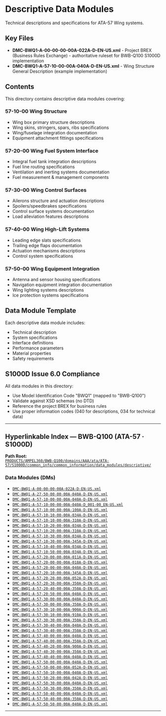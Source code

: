 # Descriptive Data Modules

Technical descriptions and specifications for ATA-57 Wing systems.

## Key Files

- **DMC-BWQ1-A-00-00-00-00A-022A-D-EN-US.xml** - Project BREX (Business Rules Exchange) - authoritative ruleset for BWB-Q100 S1000D implementation
- **DMC-BWQ1-A-57-10-00-00A-040A-D-EN-US.xml** - Wing Structure General Description (example implementation)

## Contents

This directory contains descriptive data modules covering:

### 57-10-00 Wing Structure
- Wing box primary structure descriptions
- Wing skins, stringers, spars, ribs specifications
- Wing/fuselage integration documentation
- Equipment attachment fittings specifications

### 57-20-00 Wing Fuel System Interface  
- Integral fuel tank integration descriptions
- Fuel line routing specifications
- Ventilation and inerting systems documentation
- Fuel measurement & management components

### 57-30-00 Wing Control Surfaces
- Ailerons structure and actuation descriptions
- Spoilers/speedbrakes specifications
- Control surface systems documentation
- Load alleviation features descriptions

### 57-40-00 Wing High-Lift Systems
- Leading edge slats specifications
- Trailing edge flaps documentation
- Actuation mechanisms descriptions
- Control system specifications

### 57-50-00 Wing Equipment Integration
- Antenna and sensor housing specifications
- Navigation equipment integration documentation
- Wing lighting systems descriptions
- Ice protection systems specifications

## Data Module Template

Each descriptive data module includes:
- Technical description
- System specifications
- Interface definitions
- Performance parameters
- Material properties
- Safety requirements

## S1000D Issue 6.0 Compliance

All data modules in this directory:
- Use Model Identification Code "BWQ1" (mapped to "BWB-Q100")
- Validate against XSD schemas (no DTD)
- Reference the project BREX for business rules
- Use proper information codes (040 for descriptions, 034 for technical data)

---

## Hyperlinkable Index — BWB-Q100 (ATA-57 · S1000D)

**Path Root:**  
[`PRODUCTS/AMPEL360/BWB-Q100/domains/AAA/ata/ATA-57/S1000D/common_info/common_information/data_modules/descriptive/`](./AMPEL360/BWB-Q100/domains/AAA/ata/ATA-57/S1000D/common_info/common_information/data_modules/descriptive/)

### Data Modules (DMs)

- [`DMC-BWQ1-A-00-00-00-00A-022A-D-EN-US.xml`](./AMPEL360/BWB-Q100/domains/AAA/ata/ATA-57/S1000D/common_info/common_information/data_modules/descriptive/DMC-BWQ1-A-00-00-00-00A-022A-D-EN-US.xml)
- [`DMC-BWQ1-A-27-50-00-00-00A-040A-D-EN-US.xml`](./AMPEL360/BWB-Q100/domains/AAA/ata/ATA-57/S1000D/common_info/common_information/data_modules/descriptive/DMC-BWQ1-A-27-50-00-00-00A-040A-D-EN-US.xml)
- [`DMC-BWQ1-A-57-10-00-00-00A-040A-D-EN-US.xml`](./AMPEL360/BWB-Q100/domains/AAA/ata/ATA-57/S1000D/common_info/common_information/data_modules/descriptive/DMC-BWQ1-A-57-10-00-00-00A-040A-D-EN-US.xml)
- [`DMC-BWQ1-A-57-10-00-00-00A-040A-D_001-00_EN-US.xml`](./AMPEL360/BWB-Q100/domains/AAA/ata/ATA-57/S1000D/common_info/common_information/data_modules/descriptive/DMC-BWQ1-A-57-10-00-00-00A-040A-D_001-00_EN-US.xml)
- [`DMC-BWQ1-A-57-10-00-00-00A-100A-D-EN-US.xml`](./AMPEL360/BWB-Q100/domains/AAA/ata/ATA-57/S1000D/common_info/common_information/data_modules/descriptive/DMC-BWQ1-A-57-10-00-00-00A-100A-D-EN-US.xml)
- [`DMC-BWQ1-A-57-10-10-00-00A-034A-D-EN-US.xml`](./AMPEL360/BWB-Q100/domains/AAA/ata/ATA-57/S1000D/common_info/common_information/data_modules/descriptive/DMC-BWQ1-A-57-10-10-00-00A-034A-D-EN-US.xml)
- [`DMC-BWQ1-A-57-10-10-00-00A-310A-D-EN-US.xml`](./AMPEL360/BWB-Q100/domains/AAA/ata/ATA-57/S1000D/common_info/common_information/data_modules/descriptive/DMC-BWQ1-A-57-10-10-00-00A-310A-D-EN-US.xml)
- [`DMC-BWQ1-A-57-10-20-00-00A-034A-D-EN-US.xml`](./AMPEL360/BWB-Q100/domains/AAA/ata/ATA-57/S1000D/common_info/common_information/data_modules/descriptive/DMC-BWQ1-A-57-10-20-00-00A-034A-D-EN-US.xml)
- [`DMC-BWQ1-A-57-10-20-00-00A-310A-D-EN-US.xml`](./AMPEL360/BWB-Q100/domains/AAA/ata/ATA-57/S1000D/common_info/common_information/data_modules/descriptive/DMC-BWQ1-A-57-10-20-00-00A-310A-D-EN-US.xml)
- [`DMC-BWQ1-A-57-10-30-00-00A-034A-D-EN-US.xml`](./AMPEL360/BWB-Q100/domains/AAA/ata/ATA-57/S1000D/common_info/common_information/data_modules/descriptive/DMC-BWQ1-A-57-10-30-00-00A-034A-D-EN-US.xml)
- [`DMC-BWQ1-A-57-10-30-00-00A-345A-D-EN-US.xml`](./AMPEL360/BWB-Q100/domains/AAA/ata/ATA-57/S1000D/common_info/common_information/data_modules/descriptive/DMC-BWQ1-A-57-10-30-00-00A-345A-D-EN-US.xml)
- [`DMC-BWQ1-A-57-10-40-00-00A-034A-D-EN-US.xml`](./AMPEL360/BWB-Q100/domains/AAA/ata/ATA-57/S1000D/common_info/common_information/data_modules/descriptive/DMC-BWQ1-A-57-10-40-00-00A-034A-D-EN-US.xml)
- [`DMC-BWQ1-A-57-10-50-00-00A-034A-D-EN-US.xml`](./AMPEL360/BWB-Q100/domains/AAA/ata/ATA-57/S1000D/common_info/common_information/data_modules/descriptive/DMC-BWQ1-A-57-10-50-00-00A-034A-D-EN-US.xml)
- [`DMC-BWQ1-A-57-20-00-00-00A-011A-D-EN-US.xml`](./AMPEL360/BWB-Q100/domains/AAA/ata/ATA-57/S1000D/common_info/common_information/data_modules/descriptive/DMC-BWQ1-A-57-20-00-00-00A-011A-D-EN-US.xml)
- [`DMC-BWQ1-A-57-20-00-00-00A-018A-D-EN-US.xml`](./AMPEL360/BWB-Q100/domains/AAA/ata/ATA-57/S1000D/common_info/common_information/data_modules/descriptive/DMC-BWQ1-A-57-20-00-00-00A-018A-D-EN-US.xml)
- [`DMC-BWQ1-A-57-20-00-00-00A-040A-D-EN-US.xml`](./AMPEL360/BWB-Q100/domains/AAA/ata/ATA-57/S1000D/common_info/common_information/data_modules/descriptive/DMC-BWQ1-A-57-20-00-00-00A-040A-D-EN-US.xml)
- [`DMC-BWQ1-A-57-20-10-00-00A-345A-D-EN-US.xml`](./AMPEL360/BWB-Q100/domains/AAA/ata/ATA-57/S1000D/common_info/common_information/data_modules/descriptive/DMC-BWQ1-A-57-20-10-00-00A-345A-D-EN-US.xml)
- [`DMC-BWQ1-A-57-20-20-00-00A-052A-D-EN-US.xml`](./AMPEL360/BWB-Q100/domains/AAA/ata/ATA-57/S1000D/common_info/common_information/data_modules/descriptive/DMC-BWQ1-A-57-20-20-00-00A-052A-D-EN-US.xml)
- [`DMC-BWQ1-A-57-20-30-00-00A-350A-D-EN-US.xml`](./AMPEL360/BWB-Q100/domains/AAA/ata/ATA-57/S1000D/common_info/common_information/data_modules/descriptive/DMC-BWQ1-A-57-20-30-00-00A-350A-D-EN-US.xml)
- [`DMC-BWQ1-A-57-20-40-00-00A-350A-D-EN-US.xml`](./AMPEL360/BWB-Q100/domains/AAA/ata/ATA-57/S1000D/common_info/common_information/data_modules/descriptive/DMC-BWQ1-A-57-20-40-00-00A-350A-D-EN-US.xml)
- [`DMC-BWQ1-A-57-20-50-00-00A-040A-D-EN-US.xml`](./AMPEL360/BWB-Q100/domains/AAA/ata/ATA-57/S1000D/common_info/common_information/data_modules/descriptive/DMC-BWQ1-A-57-20-50-00-00A-040A-D-EN-US.xml)
- [`DMC-BWQ1-A-57-30-00-00-00A-040A-D-EN-US.xml`](./AMPEL360/BWB-Q100/domains/AAA/ata/ATA-57/S1000D/common_info/common_information/data_modules/descriptive/DMC-BWQ1-A-57-30-00-00-00A-040A-D-EN-US.xml)
- [`DMC-BWQ1-A-57-30-00-00-00A-350A-D-EN-US.xml`](./AMPEL360/BWB-Q100/domains/AAA/ata/ATA-57/S1000D/common_info/common_information/data_modules/descriptive/DMC-BWQ1-A-57-30-00-00-00A-350A-D-EN-US.xml)
- [`DMC-BWQ1-A-57-30-10-00-00A-900A-D-EN-US.xml`](./AMPEL360/BWB-Q100/domains/AAA/ata/ATA-57/S1000D/common_info/common_information/data_modules/descriptive/DMC-BWQ1-A-57-30-10-00-00A-900A-D-EN-US.xml)
- [`DMC-BWQ1-A-57-30-10-00-00A-910A-D-EN-US.xml`](./AMPEL360/BWB-Q100/domains/AAA/ata/ATA-57/S1000D/common_info/common_information/data_modules/descriptive/DMC-BWQ1-A-57-30-10-00-00A-910A-D-EN-US.xml)
- [`DMC-BWQ1-A-57-30-30-00-00A-350A-D-EN-US.xml`](./AMPEL360/BWB-Q100/domains/AAA/ata/ATA-57/S1000D/common_info/common_information/data_modules/descriptive/DMC-BWQ1-A-57-30-30-00-00A-350A-D-EN-US.xml)
- [`DMC-BWQ1-A-57-30-40-00-00A-040A-D-EN-US.xml`](./AMPEL360/BWB-Q100/domains/AAA/ata/ATA-57/S1000D/common_info/common_information/data_modules/descriptive/DMC-BWQ1-A-57-30-40-00-00A-040A-D-EN-US.xml)
- [`DMC-BWQ1-A-57-30-40-00-00A-350A-D-EN-US.xml`](./AMPEL360/BWB-Q100/domains/AAA/ata/ATA-57/S1000D/common_info/common_information/data_modules/descriptive/DMC-BWQ1-A-57-30-40-00-00A-350A-D-EN-US.xml)
- [`DMC-BWQ1-A-57-40-00-00-00A-040A-D-EN-US.xml`](./AMPEL360/BWB-Q100/domains/AAA/ata/ATA-57/S1000D/common_info/common_information/data_modules/descriptive/DMC-BWQ1-A-57-40-00-00-00A-040A-D-EN-US.xml)
- [`DMC-BWQ1-A-57-40-00-00-00A-350A-D-EN-US.xml`](./AMPEL360/BWB-Q100/domains/AAA/ata/ATA-57/S1000D/common_info/common_information/data_modules/descriptive/DMC-BWQ1-A-57-40-00-00-00A-350A-D-EN-US.xml)
- [`DMC-BWQ1-A-57-40-20-00-00A-900A-D-EN-US.xml`](./AMPEL360/BWB-Q100/domains/AAA/ata/ATA-57/S1000D/common_info/common_information/data_modules/descriptive/DMC-BWQ1-A-57-40-20-00-00A-900A-D-EN-US.xml)
- [`DMC-BWQ1-A-57-40-30-00-00A-350A-D-EN-US.xml`](./AMPEL360/BWB-Q100/domains/AAA/ata/ATA-57/S1000D/common_info/common_information/data_modules/descriptive/DMC-BWQ1-A-57-40-30-00-00A-350A-D-EN-US.xml)
- [`DMC-BWQ1-A-57-40-40-00-00A-040A-D-EN-US.xml`](./AMPEL360/BWB-Q100/domains/AAA/ata/ATA-57/S1000D/common_info/common_information/data_modules/descriptive/DMC-BWQ1-A-57-40-40-00-00A-040A-D-EN-US.xml)
- [`DMC-BWQ1-A-57-50-00-00-00A-040A-D-EN-US.xml`](./AMPEL360/BWB-Q100/domains/AAA/ata/ATA-57/S1000D/common_info/common_information/data_modules/descriptive/DMC-BWQ1-A-57-50-00-00-00A-040A-D-EN-US.xml)
- [`DMC-BWQ1-A-57-50-00-00-00A-052A-D-EN-US.xml`](./AMPEL360/BWB-Q100/domains/AAA/ata/ATA-57/S1000D/common_info/common_information/data_modules/descriptive/DMC-BWQ1-A-57-50-00-00-00A-052A-D-EN-US.xml)
- [`DMC-BWQ1-A-57-50-10-00-00A-040A-D-EN-US.xml`](./AMPEL360/BWB-Q100/domains/AAA/ata/ATA-57/S1000D/common_info/common_information/data_modules/descriptive/DMC-BWQ1-A-57-50-10-00-00A-040A-D-EN-US.xml)
- [`DMC-BWQ1-A-57-50-20-00-00A-042A-D-EN-US.xml`](./AMPEL360/BWB-Q100/domains/AAA/ata/ATA-57/S1000D/common_info/common_information/data_modules/descriptive/DMC-BWQ1-A-57-50-20-00-00A-042A-D-EN-US.xml)
- [`DMC-BWQ1-A-57-50-30-00-00A-040A-D-EN-US.xml`](./AMPEL360/BWB-Q100/domains/AAA/ata/ATA-57/S1000D/common_info/common_information/data_modules/descriptive/DMC-BWQ1-A-57-50-30-00-00A-040A-D-EN-US.xml)
- [`DMC-BWQ1-A-57-50-30-00-00A-350A-D-EN-US.xml`](./AMPEL360/BWB-Q100/domains/AAA/ata/ATA-57/S1000D/common_info/common_information/data_modules/descriptive/DMC-BWQ1-A-57-50-30-00-00A-350A-D-EN-US.xml)
- [`DMC-BWQ1-A-57-50-40-00-00A-040A-D-EN-US.xml`](./AMPEL360/BWB-Q100/domains/AAA/ata/ATA-57/S1000D/common_info/common_information/data_modules/descriptive/DMC-BWQ1-A-57-50-40-00-00A-040A-D-EN-US.xml)
- [`DMC-BWQ1-A-57-50-40-00-00A-350A-D-EN-US.xml`](./AMPEL360/BWB-Q100/domains/AAA/ata/ATA-57/S1000D/common_info/common_information/data_modules/descriptive/DMC-BWQ1-A-57-50-40-00-00A-350A-D-EN-US.xml)
- [`DMC-BWQ1-A-57-50-50-00-00A-040A-D-EN-US.xml`](./AMPEL360/BWB-Q100/domains/AAA/ata/ATA-57/S1000D/common_info/common_information/data_modules/descriptive/DMC-BWQ1-A-57-50-50-00-00A-040A-D-EN-US.xml)

---
